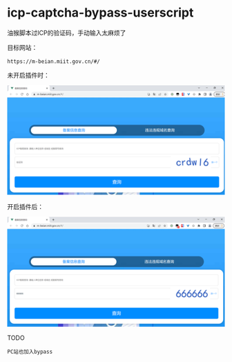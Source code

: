 # icp-captcha-bypass-userscript



油猴脚本过ICP的验证码，手动输入太麻烦了



目标网站： 

```
https://m-beian.miit.gov.cn/#/
```



未开启插件时：

![image-20220725205930804](README.assets/image-20220725205930804.png)



开启插件后：

![image-20220725205951513](README.assets/image-20220725205951513.png)





TODO 

```
PC站也加入bypass
```











